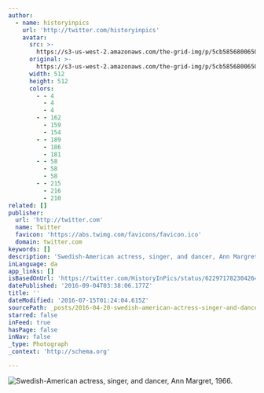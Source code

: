 ```yaml
---
author:
  - name: historyinpics
    url: 'http://twitter.com/historyinpics'
    avatar:
      src: >-
        https://s3-us-west-2.amazonaws.com/the-grid-img/p/5cb58568006507e819a1e068342e862869370583.jpg
      original: >-
        https://s3-us-west-2.amazonaws.com/the-grid-img/p/5cb58568006507e819a1e068342e862869370583.jpg
      width: 512
      height: 512
      colors:
        - - 4
          - 4
          - 4
        - - 162
          - 159
          - 154
        - - 189
          - 186
          - 181
        - - 58
          - 58
          - 58
        - - 215
          - 216
          - 210
related: []
publisher:
  url: 'http://twitter.com'
  name: Twitter
  favicon: 'https://abs.twimg.com/favicons/favicon.ico'
  domain: twitter.com
keywords: []
description: 'Swedish-American actress, singer, and dancer, Ann Margret, 1966.'
inLanguage: da
app_links: []
isBasedOnUrl: 'https://twitter.com/HistoryInPics/status/622971782304264192'
datePublished: '2016-09-04T03:38:06.177Z'
title: ''
dateModified: '2016-07-15T01:24:04.615Z'
sourcePath: _posts/2016-04-20-swedish-american-actress-singer-and-dancer-ann-margret-1.md
starred: false
inFeed: true
hasPage: false
inNav: false
_type: Photograph
_context: 'http://schema.org'

---
```

![Swedish-American actress&comma; singer&comma; and dancer&comma; Ann Margret&comma; 1966&period;](https://pbs.twimg.com/media/CKU9iQFWEAArcWU.jpg:large)